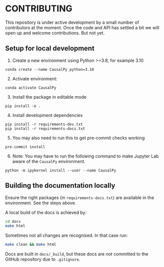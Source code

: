 # CONTRIBUTING

This repository is under active development by a small number of contributors at the moment. Once the code and API has settled a bit we will open up and welcome contributions. But not yet.

## Setup for local development

1. Create a new environment using Python >=3.8, for example 3.10

```
conda create --name CausalPy python=3.10
```

2. Activate environment:

```
conda activate CausalPy
```

3. Install the package in editable mode

```
pip install -e .
```

4. Install development dependencies

```
pip install -r requirements-dev.txt
pip install -r requirements-docs.txt
```

5. You may also need to run this to get pre-commit checks working

```
pre-commit install
```

6. Note: You may have to run the following command to make Jupyter Lab aware of the `CausalPy` environment.

```
python -m ipykernel install --user --name CausalPy
```

## Building the documentation locally

Ensure the right packages (in `requirements-docs.txt`) are available in the environment. See the steps above.

A local build of the docs is achieved by:

```bash
cd docs
make html
```

Sometimes not all changes are recognised. In that case run:

```bash
make clean && make html
```

Docs are built in `docs/_build`, but these docs are _not_ committed to the GitHub repository due to `.gitignore`.
